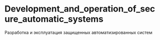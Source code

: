 # Development_and_operation_of_secure_automatic_systems
Разработка и эксплуатация защищенных автоматизированных систем
